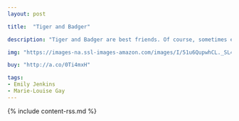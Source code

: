 ```yaml
---
layout: post

title:  "Tiger and Badger"

description: "Tiger and Badger are best friends. Of course, sometimes even very best friends can get into disagreements—over a toy, or a chair, or even sharing some orange slices. But no matter what, after a bit of pouting and with the help of some very silly faces, they always make up. Tiger and Badger is an exuberant read-aloud bursting with bright illustrations to hold the attention of very young readers just learning to make—and keep—friends."

img: "https://images-na.ssl-images-amazon.com/images/I/51u6QupwhCL._SL480_.jpg"

buy: "http://a.co/0Ti4mxH"

tags:
- Emily Jenkins
- Marie-Louise Gay
---
```


{% include content-rss.md %}